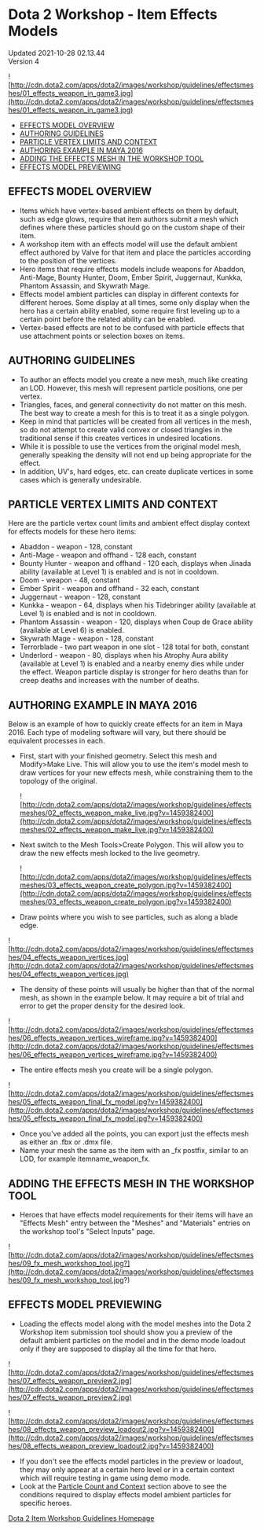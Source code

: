 # Dota 2 Workshop - Item Effects Models
Updated 2021-10-28 02.13.44  
Version 4  

![http://cdn.dota2.com/apps/dota2/images/workshop/guidelines/effectsmeshes/01_effects_weapon_in_game3.jpg](http://cdn.dota2.com/apps/dota2/images/workshop/guidelines/effectsmeshes/01_effects_weapon_in_game3.jpg)  
  

* [EFFECTS MODEL OVERVIEW](#definition)
* [AUTHORING GUIDELINES](#overview)
* [PARTICLE VERTEX LIMITS AND CONTEXT](#particlecounts)
* [AUTHORING EXAMPLE IN MAYA 2016](#example)
* [ADDING THE EFFECTS MESH IN THE WORKSHOP TOOL](#toolmesh)
* [EFFECTS MODEL PREVIEWING](#previewing)

  
  
  
  
##  EFFECTS MODEL OVERVIEW 

* Items which have vertex-based ambient effects on them by default, such as edge glows, require that item authors submit a mesh which defines where these particles should go on the custom shape of their item.
* A workshop item with an effects model will use the default ambient effect authored by Valve for that item and place the particles according to the position of the vertices.
* Hero items that require effects models include weapons for Abaddon, Anti-Mage, Bounty Hunter, Doom, Ember Spirit, Juggernaut, Kunkka, Phantom Assassin, and Skywrath Mage.
* Effects model ambient particles can display in different contexts for different heroes. Some display at all times, some only display when the hero has a certain ability enabled, some require first leveling up to a certain point before the related ability can be enabled.
* Vertex-based effects are not to be confused with particle effects that use attachment points or selection boxes on items.

  
  
  
  
## AUTHORING GUIDELINES

* To author an effects model you create a new mesh, much like creating an LOD. However, this mesh will represent particle positions, one per vertex.
* Triangles, faces, and general connectivity do not matter on this mesh. The best way to create a mesh for this is to treat it as a single polygon.
* Keep in mind that particles will be created from all vertices in the mesh, so do not attempt to create valid convex or closed triangles in the traditional sense if this creates vertices in undesired locations.
* While it is possible to use the vertices from the original model mesh, generally speaking the density will not end up being appropriate for the effect.
* In addition, UV's, hard edges, etc. can create duplicate vertices in some cases which is generally undesirable.

  
  
  
  
## PARTICLE VERTEX LIMITS AND CONTEXT
Here are the particle vertex count limits and ambient effect display context for effects models for these hero items:  
  

* Abaddon - weapon - 128, constant
* Anti-Mage - weapon and offhand - 128 each, constant
* Bounty Hunter - weapon and offhand - 120 each, displays when Jinada ability (available at Level 1) is enabled and is not in cooldown.
* Doom - weapon - 48, constant
* Ember Spirit - weapon and offhand - 32 each, constant
* Juggernaut - weapon - 128, constant
* Kunkka - weapon - 64, displays when his Tidebringer ability (available at Level 1) is enabled and is not in cooldown.
* Phantom Assassin - weapon - 120, displays when Coup de Grace ability (available at Level 6) is enabled.
* Skywrath Mage - weapon - 128, constant
* Terrorblade - two part weapon in one slot - 128 total for both, constant
* Underlord - weapon - 80, displays when his Atrophy Aura ability (available at Level 1) is enabled and a nearby enemy dies while under the effect. Weapon particle display is stronger for hero deaths than for creep deaths and increases with the number of deaths.

  
  
  
  
## AUTHORING EXAMPLE IN MAYA 2016
Below is an example of how to quickly create effects for an item in Maya 2016. Each type of modeling software will vary, but there should be equivalent processes in each.   
  

* First, start with your finished geometry. Select this mesh and Modify>Make Live. This will allow you to use the item's model mesh to draw vertices for your new effects mesh, while constraining them to the topology of the original.

  
  
  ![http://cdn.dota2.com/apps/dota2/images/workshop/guidelines/effectsmeshes/02_effects_weapon_make_live.jpg?v=1459382400](http://cdn.dota2.com/apps/dota2/images/workshop/guidelines/effectsmeshes/02_effects_weapon_make_live.jpg?v=1459382400)  
  

* Next switch to the Mesh Tools>Create Polygon. This will allow you to draw the new effects mesh locked to the live geometry.

  
  
  ![http://cdn.dota2.com/apps/dota2/images/workshop/guidelines/effectsmeshes/03_effects_weapon_create_polygon.jpg?v=1459382400](http://cdn.dota2.com/apps/dota2/images/workshop/guidelines/effectsmeshes/03_effects_weapon_create_polygon.jpg?v=1459382400)  
  

* Draw points where you wish to see particles, such as along a blade edge.

  
  
![http://cdn.dota2.com/apps/dota2/images/workshop/guidelines/effectsmeshes/04_effects_weapon_vertices.jpg](http://cdn.dota2.com/apps/dota2/images/workshop/guidelines/effectsmeshes/04_effects_weapon_vertices.jpg)  
  

* The density of these points will usually be higher than that of the normal mesh, as shown in the example below. It may require a bit of trial and error to get the proper density for the desired look.

  
  
![http://cdn.dota2.com/apps/dota2/images/workshop/guidelines/effectsmeshes/06_effects_weapon_vertices_wireframe.jpg?v=1459382400](http://cdn.dota2.com/apps/dota2/images/workshop/guidelines/effectsmeshes/06_effects_weapon_vertices_wireframe.jpg?v=1459382400)  
  

*  The entire effects mesh you create will be a single polygon.

  
  
![http://cdn.dota2.com/apps/dota2/images/workshop/guidelines/effectsmeshes/05_effects_weapon_final_fx_model.jpg?v=1459382400](http://cdn.dota2.com/apps/dota2/images/workshop/guidelines/effectsmeshes/05_effects_weapon_final_fx_model.jpg?v=1459382400)  
  

* Once you've added all the points, you can export just the effects mesh as either an .fbx or .dmx file.
* Name your mesh the same as the item with an _fx postfix, similar to an LOD, for example itemname_weapon_fx.

  
  
  
  
## ADDING THE EFFECTS MESH IN THE WORKSHOP TOOL

* Heroes that have effects model requirements for their items will have an "Effects Mesh" entry between the "Meshes" and "Materials" entries on the workshop tool's "Select Inputs" page.

  
  
![http://cdn.dota2.com/apps/dota2/images/workshop/guidelines/effectsmeshes/09_fx_mesh_workshop_tool.jpg?](http://cdn.dota2.com/apps/dota2/images/workshop/guidelines/effectsmeshes/09_fx_mesh_workshop_tool.jpg?)  
  
  
  
## EFFECTS MODEL PREVIEWING

* Loading the effects model along with the model meshes into the Dota 2 Workshop item submission tool should show you a preview of the default ambient particles on the model and in the demo mode loadout only if they are supposed to display all the time for that hero.

  
  
![http://cdn.dota2.com/apps/dota2/images/workshop/guidelines/effectsmeshes/07_effects_weapon_preview2.jpg](http://cdn.dota2.com/apps/dota2/images/workshop/guidelines/effectsmeshes/07_effects_weapon_preview2.jpg)  
  
![http://cdn.dota2.com/apps/dota2/images/workshop/guidelines/effectsmeshes/08_effects_weapon_preview_loadout2.jpg?v=1459382400](http://cdn.dota2.com/apps/dota2/images/workshop/guidelines/effectsmeshes/08_effects_weapon_preview_loadout2.jpg?v=1459382400)  
  

* If you don't see the effects model particles in the preview or loadout, they may only appear at a certain hero level or in a certain context which will require testing in game using demo mode.
* Look at the [Particle Count and Context](#particlecounts) section above to see the conditions required to display effects model ambient particles for specific heroes.

  
  
[Dota 2 Item Workshop Guidelines Homepage](http://www.dota2.com/workshop/)